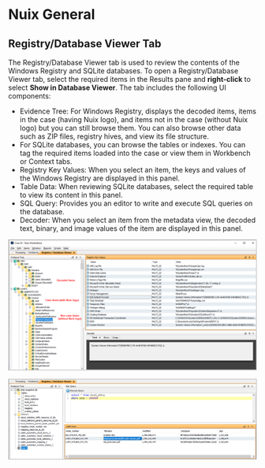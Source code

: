 # Nuix General

## Registry/Database Viewer Tab

The Registry/Database Viewer tab is used to review the contents of the Windows Registry and SQLite databases. To open a Registry/Database Viewer tab, select the required items in the Results pane and **right-click** to select **Show in Database Viewer**. The tab includes the following UI components:

* Evidence Tree: For Windows Registry, displays the decoded items, items in the case \(having Nuix logo\), and items not in the case \(without Nuix logo\) but you can still browse them. You can also browse other data such as ZIP files, registry hives, and view its file structure.
* For SQLite databases, you can browse the tables or indexes. You can tag the required items loaded into the case or view them in Workbench or Context tabs.
* Registry Key Values: When you select an item, the keys and values of the Windows Registry are displayed in this panel.
* Table Data: When reviewing SQLite databases, select the required table to view its content in this panel.
* SQL Query: Provides you an editor to write and execute SQL queries on the database.
* Decoder: When you select an item from the metadata view, the decoded text, binary, and image values of the item are displayed in this panel.

![Viewing Registry](../.gitbook/assets/image%20%2837%29.png)

![Viewing SQLite Database](../.gitbook/assets/image%20%2838%29.png)




